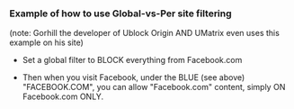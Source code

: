 ### Example of how to use Global-vs-Per site filtering 
(note: Gorhill the developer of Ublock Origin AND UMatrix even uses this example on his site)
        
   - Set a global filter to BLOCK everything from Facebook.com
   
 - Then when you visit Facebook, under the BLUE   (see above) "FACEBOOK.COM",  you can allow "Facebook.com" content, simply ON Facebook.com  ONLY.  


